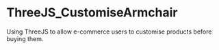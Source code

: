# ThreeJS_CustomiseArmchair
Using ThreeJS to allow e-commerce users to customise products before buying them.
